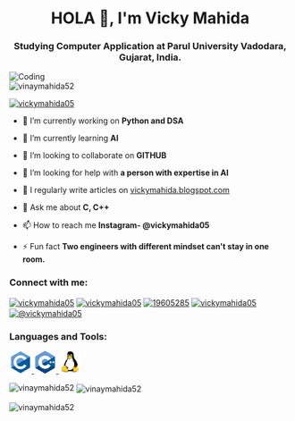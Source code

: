 <h1 align="center">HOLA 👋, I'm Vicky Mahida</h1>
<h3 align="center">Studying Computer Application at Parul University Vadodara, Gujarat, India.</h3>
<img align="right" alt="Coding" width="1000" src="https://swisscognitive.ch/wp-content/uploads/2022/03/Left-Right-Brain-Signals.gif">

<p align="left"> <img src="https://komarev.com/ghpvc/?username=vinaymahida52&label=Profile%20views&color=0e75b6&style=flat" alt="vinaymahida52" /> </p>

<p align="left"> <a href="https://twitter.com/vickymahida05" target="blank"><img src="https://img.shields.io/twitter/follow/vickymahida05?logo=twitter&style=for-the-badge" alt="vickymahida05" /></a> </p>

- 🔭 I’m currently working on **Python and DSA**

- 🌱 I’m currently learning **AI**

- 👯 I’m looking to collaborate on **GITHUB**

- 🤝 I’m looking for help with **a person with expertise in AI**

- 📝 I regularly write articles on [vickymahida.blogspot.com](vickymahida.blogspot.com)

- 💬 Ask me about **C, C++**

- 📫 How to reach me **Instagram- @vickymahida05**

- ⚡ Fun fact **Two engineers with different mindset can't stay in one room.**

<h3 align="left">Connect with me:</h3>
<p align="left">
<a href="https://twitter.com/vickymahida05" target="blank"><img align="center" src="https://raw.githubusercontent.com/rahuldkjain/github-profile-readme-generator/master/src/images/icons/Social/twitter.svg" alt="vickymahida05" height="30" width="40" /></a>
<a href="https://linkedin.com/in/vickymahida05" target="blank"><img align="center" src="https://raw.githubusercontent.com/rahuldkjain/github-profile-readme-generator/master/src/images/icons/Social/linked-in-alt.svg" alt="vickymahida05" height="30" width="40" /></a>
<a href="https://stackoverflow.com/users/19605285" target="blank"><img align="center" src="https://raw.githubusercontent.com/rahuldkjain/github-profile-readme-generator/master/src/images/icons/Social/stack-overflow.svg" alt="19605285" height="30" width="40" /></a>
<a href="https://instagram.com/vickymahida05" target="blank"><img align="center" src="https://raw.githubusercontent.com/rahuldkjain/github-profile-readme-generator/master/src/images/icons/Social/instagram.svg" alt="vickymahida05" height="30" width="40" /></a>
<a href="https://www.hackerearth.com/@vickymahida05" target="blank"><img align="center" src="https://raw.githubusercontent.com/rahuldkjain/github-profile-readme-generator/master/src/images/icons/Social/hackerearth.svg" alt="@vickymahida05" height="30" width="40" /></a>
</p>

<h3 align="left">Languages and Tools:</h3>
<p align="left"> <a href="https://www.cprogramming.com/" target="_blank" rel="noreferrer"> <img src="https://raw.githubusercontent.com/devicons/devicon/master/icons/c/c-original.svg" alt="c" width="40" height="40"/> </a> <a href="https://www.w3schools.com/cpp/" target="_blank" rel="noreferrer"> <img src="https://raw.githubusercontent.com/devicons/devicon/master/icons/cplusplus/cplusplus-original.svg" alt="cplusplus" width="40" height="40"/> </a> <a href="https://www.linux.org/" target="_blank" rel="noreferrer"> <img src="https://raw.githubusercontent.com/devicons/devicon/master/icons/linux/linux-original.svg" alt="linux" width="40" height="40"/> </a> </p>

<p><img align="left" src="https://github-readme-stats.vercel.app/api/top-langs?username=vinaymahida52&show_icons=true&locale=en&layout=compact" alt="vinaymahida52" /></p>

<p>&nbsp;<img align="center" src="https://github-readme-stats.vercel.app/api?username=vinaymahida52&show_icons=true&locale=en" alt="vinaymahida52" /></p>

<p><img align="center" src="https://github-readme-streak-stats.herokuapp.com/?user=vinaymahida52&" alt="vinaymahida52" /></p>
